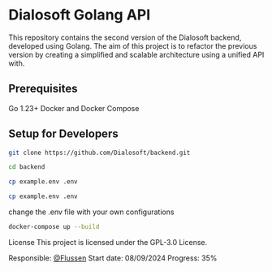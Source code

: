 
# Dialosoft Golang API

This repository contains the second version of the Dialosoft backend, developed using Golang. The aim of this project is to refactor the previous version by creating a simplified and scalable architecture using a unified API with.

## Prerequisites
Go 1.23+
Docker and Docker Compose

## Setup for Developers
```bash
git clone https://github.com/Dialosoft/backend.git
```
```bash
cd backend
```
```bash
cp example.env .env
```
```bash
cp example.env .env
```
change the .env file with your own configurations
```bash
docker-compose up --build
```

License
This project is licensed under the GPL-3.0 License.

Responsible: [@Flussen](https://github.com/Flussen)
Start date: 08/09/2024
Progress: 35%